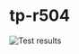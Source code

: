 # tp-r504

![Test results](https://github.com/Cartical/tp-r504/actions/workflows/pytest.yml/badge.svg)

